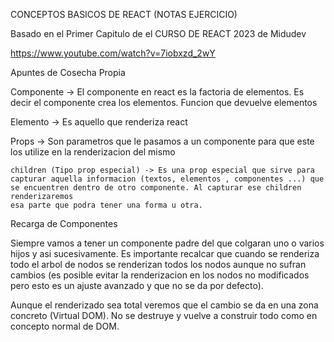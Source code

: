 CONCEPTOS BASICOS DE REACT (NOTAS EJERCICIO)

Basado en el Primer Capitulo de el CURSO DE REACT 2023 de Midudev

https://www.youtube.com/watch?v=7iobxzd_2wY

Apuntes de Cosecha Propia

Componente -> El componente en react es la factoria de elementos.      Es decir el componente crea los elementos. Funcion que devuelve elementos

Elemento -> Es aquello que renderiza react

Props -> Son parametros que le pasamos a un componente para que este los
         utilize en la renderizacion del mismo

    children (Tipo prop especial) -> Es una prop especial que sirve para capturar aquella informacion (textos, elementos , componentes ...) que se encuentren dentro de otro componente. Al capturar ese children renderizaremos 
    esa parte que podra tener una forma u otra.

Recarga de Componentes

Siempre vamos a tener un componente padre del que colgaran uno o varios hijos y asi sucesivamente. Es importante recalcar que cuando se renderiza todo el arbol de nodos se renderizan todos los nodos aunque no
sufran cambios (es posible evitar la renderizacion en los nodos no 
modificados pero esto es un ajuste avanzado y que no se da por defecto).

Aunque el renderizado sea total veremos que el cambio se da en una zona concreto (Virtual DOM). No se destruye y vuelve a construir todo como en concepto normal de DOM.